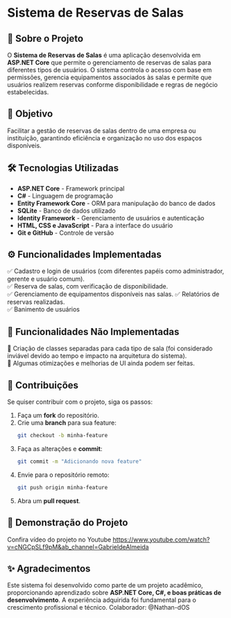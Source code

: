 # Sistema de Reservas de Salas

## 📌 Sobre o Projeto
O **Sistema de Reservas de Salas** é uma aplicação desenvolvida em **ASP.NET Core** que permite o gerenciamento de reservas de salas para diferentes tipos de usuários. O sistema controla o acesso com base em permissões, gerencia equipamentos associados às salas e permite que usuários realizem reservas conforme disponibilidade e regras de negócio estabelecidas.

## 🎯 Objetivo
Facilitar a gestão de reservas de salas dentro de uma empresa ou instituição, garantindo eficiência e organização no uso dos espaços disponíveis.

## 🛠️ Tecnologias Utilizadas
- **ASP.NET Core** - Framework principal
- **C#** - Linguagem de programação
- **Entity Framework Core** - ORM para manipulação do banco de dados
- **SQLite** - Banco de dados utilizado
- **Identity Framework** - Gerenciamento de usuários e autenticação
- **HTML, CSS e JavaScript** - Para a interface do usuário
- **Git e GitHub** - Controle de versão

## ⚙️ Funcionalidades Implementadas
✅ Cadastro e login de usuários (com diferentes papéis como administrador, gerente e usuário comum).  
✅ Reserva de salas, com verificação de disponibilidade.  
✅ Gerenciamento de equipamentos disponíveis nas salas. 
✅ Relatórios de reservas realizadas.  
✅ Banimento de usuários

## 🚧 Funcionalidades Não Implementadas
🚫 Criação de classes separadas para cada tipo de sala (foi considerado inviável devido ao tempo e impacto na arquitetura do sistema).  
🚫 Algumas otimizações e melhorias de UI ainda podem ser feitas.


## 🔄 Contribuições
Se quiser contribuir com o projeto, siga os passos:
1. Faça um **fork** do repositório.
2. Crie uma **branch** para sua feature:
   ```bash
   git checkout -b minha-feature
   ```
3. Faça as alterações e **commit**:
   ```bash
   git commit -m "Adicionando nova feature"
   ```
4. Envie para o repositório remoto:
   ```bash
   git push origin minha-feature
   ```
5. Abra um **pull request**.


## 🎥 Demonstração do Projeto

Confira vídeo do projeto no Youtube
[https://www.youtube.com/watch?v=cNGCpSLf9pM&ab_channel=GabrieldeAlmeida
](https://youtu.be/cNGCpSLf9pM?si=xQguZR-2IlHB7yr7)

## ✨ Agradecimentos
Este sistema foi desenvolvido como parte de um projeto acadêmico, proporcionando aprendizado sobre **ASP.NET Core, C#, e boas práticas de desenvolvimento**. A experiência adquirida foi fundamental para o crescimento profissional e técnico. Colaborador: @Nathan-dOS

